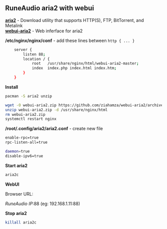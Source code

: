 RuneAudio aria2 with webui
---

[**aria2**](https://aria2.github.io/) - Download utility that supports HTTP(S), FTP, BitTorrent, and Metalink  
[**webui-aria2**](https://github.com/ziahamza/webui-aria2) - Web inferface for aria2  

**/etc/nginx/nginx/conf** - add these lines between `http { ... }`  
```sh
    server {
        listen 88;
        location / {
            root   /usr/share/nginx/html/webui-aria2-master;
            index  index.php index.html index.htm;
        }
	}
```

**Install**  
```sh
pacman -S aria2 unzip

wget -O webui-aria2.zip https://github.com/ziahamza/webui-aria2/archive/master.zip
unzip webui-aria2.zip -d /usr/share/nginx/html
rm webui-aria2.zip
systemctl restart nginx
```

**/root/.config/aria2/aria2.conf** - create new file  
```sh
enable-rpc=true
rpc-listen-all=true

daemon=true
disable-ipv6=true
```

**Start aria2**  
```sh
aria2c
```

**WebUI**  
  
Browser URL:  
  
_RuneAudio IP_:88 (eg: 192.168.1.11:88)  

**Stop aria2**  
```sh
killall aria2c
```

